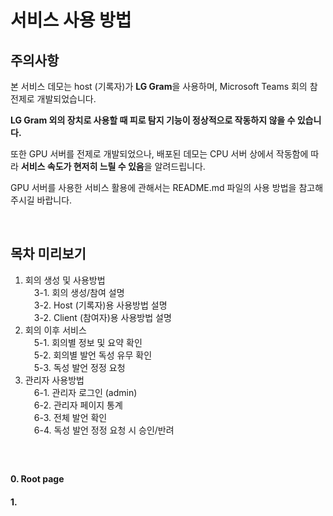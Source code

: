 # 서비스 사용 방법

## 주의사항

본 서비스 데모는 host (기록자)가 **LG Gram**을 사용하며, Microsoft Teams 회의 참 전제로 개발되었습니다.

**LG Gram 외의 장치로 사용할 때 피로 탐지 기능이 정상적으로 작동하지 않을 수 있습니다.**

또한 GPU 서버를 전제로 개발되었으나, 배포된 데모는 CPU 서버 상에서 작동함에 따라 **서비스 속도가 현저히 느릴 수 있음**을 알려드립니다.

GPU 서버를 사용한 서비스 활용에 관해서는 README.md 파일의 사용 방법을 참고해주시길 바랍니다.

<br/>

## 목차 미리보기

1. 회의 생성 및 사용방법<br/>
&emsp;3-1. 회의 생성/참여 설명<br/>
&emsp;3-2. Host (기록자)용 사용방법 설명<br/>
&emsp;3-2. Client (참여자)용 사용방법 설명<br/>
2. 회의 이후 서비스<br/>
&emsp;5-1. 회의별 정보 및 요약 확인<br/>
&emsp;5-2. 회의별 발언 독성 유무 확인<br/>
&emsp;5-3. 독성 발언 정정 요청<br/>
3. 관리자 사용방법<br/>
&emsp;6-1. 관리자 로그인 (admin)<br/>
&emsp;6-2. 관리자 페이지 통계 <br/>
&emsp;6-3. 전체 발언 확인<br/>
&emsp;6-4. 독성 발언 정정 요청 시 승인/반려<br/>
<br/>

## 

#### 0. Root page



#### 1. 
